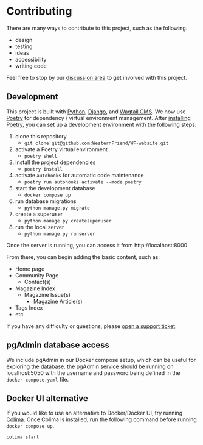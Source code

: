 # Contributing

There are many ways to contribute to this project, such as the following.

- design
- testing
- ideas
- accessibility
- writing code

Feel free to stop by our [discussion area](https://github.com/WesternFriend/WF-website/discussions) to get involved with this project.

## Development

This project is built with [Python](https://www.python.org/), [Django](https://www.djangoproject.com/), and [Wagtail CMS](https://wagtail.io/). We now use [Poetry](https://python-poetry.org/) for dependency / virtual environment management. After [installing Poetry](https://python-poetry.org/docs/#installation), you can set up a development environment with the following steps:

1. clone this repository
   - `git clone git@github.com:WesternFriend/WF-website.git`
2. activate a Poetry virtual environment
   - `poetry shell`
3. install the project dependencies
   - `poetry install`
4. activate `autohooks` for automatic code maintenance
   - `poetry run autohooks activate --mode poetry`
5. start the development database
   - `docker compose up`
6. run database migrations
   - `python manage.py migrate`
7. create a superuser
   - `python manage.py createsuperuser`  
8. run the local server
   - `python manage.py runserver`

Once the server is running, you can access it from http://localhost:8000

From there, you can begin adding the basic content, such as:

- Home page
- Community Page
  - Contact(s)
- Magazine Index
  - Magazine Issue(s)
    - Magazine Article(s)
- Tags Index
- etc.

If you have any difficulty or questions, please [open a support ticket](https://github.com/WesternFriend/WF-website/issues).

## pgAdmin database access

We include pgAdmin in our Docker compose setup, which can be useful for exploring the database. the pgAdmin service should be running on localhost:5050 with the username and password being defined in the `docker-compose.yaml` file.

## Docker UI alternative

If you would like to use an alternative to Docker/Docker UI, try running [Colima](https://github.com/abiosoft/colima). Once Colima is installed, run the following command before running `docker compose up`.

```sh
colima start
```